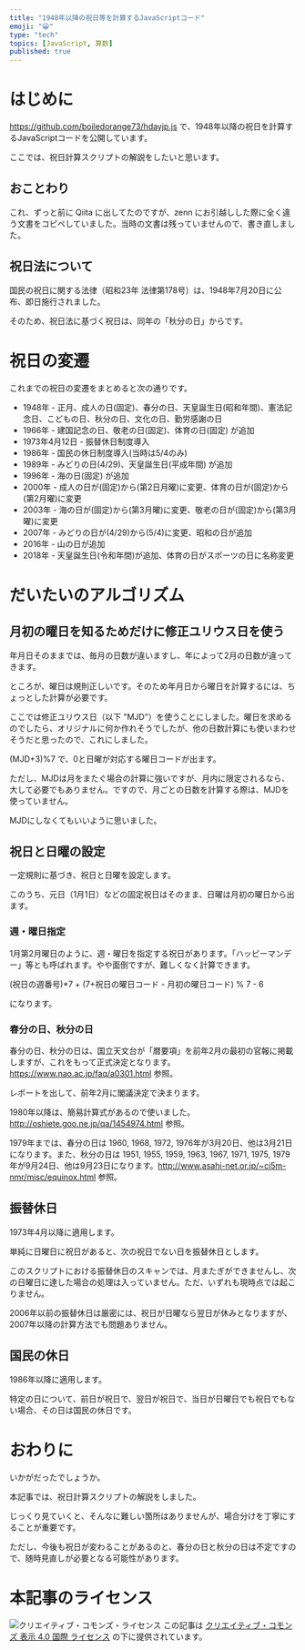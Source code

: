 ```yaml
---
title: "1948年以降の祝日等を計算するJavaScriptコード"
emoji: "😀"
type: "tech"
topics: [JavaScript, 算数]
published: true
---
```

# はじめに

https://github.com/boiledorange73/hdayjp.js で、1948年以降の祝日を計算するJavaScriptコードを公開しています。

ここでは、祝日計算スクリプトの解説をしたいと思います。

## おことわり

これ、ずっと前に Qiita に出してたのですが、zenn にお引越しした際に全く違う文書をコピペしていました。当時の文書は残っていませんので、書き直しました。

## 祝日法について

国民の祝日に関する法律（昭和23年 法律第178号）は、1948年7月20日に公布、即日施行されました。

そのため、祝日法に基づく祝日は、同年の「秋分の日」からです。

# 祝日の変遷

これまでの祝日の変遷をまとめると次の通りです。

* 1948年 - 正月、成人の日(固定)、春分の日、天皇誕生日(昭和年間)、憲法記念日、こどもの日、秋分の日、文化の日、勤労感謝の日
* 1966年 - 建国記念の日、敬老の日(固定)、体育の日(固定) が追加
* 1973年4月12日 - 振替休日制度導入
* 1986年 - 国民の休日制度導入(当時は5/4のみ)
* 1989年 - みどりの日(4/29)、天皇誕生日(平成年間) が追加
* 1996年 - 海の日(固定) が追加
* 2000年 - 成人の日が(固定)から(第2日月曜)に変更、体育の日が(固定)から(第2月曜)に変更
* 2003年 - 海の日が(固定)から(第3月曜)に変更、敬老の日が(固定)から(第3月曜)に変更
* 2007年 - みどりの日が(4/29)から(5/4)に変更、昭和の日が追加
* 2016年 - 山の日が追加
* 2018年 - 天皇誕生日(令和年間)が追加、体育の日がスポーツの日に名称変更

# だいたいのアルゴリズム

## 月初の曜日を知るためだけに修正ユリウス日を使う

年月日そのままでは、毎月の日数が違いますし、年によって2月の日数が違ってきます。

ところが、曜日は規則正しいです。そのため年月日から曜日を計算するには、ちょっとした計算が必要です。

ここでは修正ユリウス日（以下 "MJD"）を使うことにしました。曜日を求めるのでしたら、オリジナルに何か作れそうでしたが、他の日数計算にも使いまわせそうだと思ったので、これにしました。

(MJD+3)%7 で、0と日曜が対応する曜日コードが出ます。

ただし、MJDは月をまたぐ場合の計算に強いですが、月内に限定されるなら、大して必要でもありません。ですので、月ごとの日数を計算する際は、MJDを使っていません。

MJDにしなくてもいいように思いました。

## 祝日と日曜の設定

一定規則に基づき、祝日と日曜を設定します。

このうち、元日（1月1日）などの固定祝日はそのまま、日曜は月初の曜日から出ます。

### 週・曜日指定

1月第2月曜日のように、週・曜日を指定する祝日があります。「ハッピーマンデー」等とも呼ばれます。やや面倒ですが、難しくなく計算できます。

(祝日の週番号)*7 + (7+祝日の曜日コード - 月初の曜日コード) % 7 - 6

になります。

### 春分の日、秋分の日

春分の日、秋分の日は、国立天文台が「暦要項」を前年2月の最初の官報に掲載しますが、これをもって正式決定となります。https://www.nao.ac.jp/faq/a0301.html 参照。

レポートを出して、前年2月に閣議決定で決まります。

1980年以降は、簡易計算式があるので使いました。http://oshiete.goo.ne.jp/qa/1454974.html 参照。

1979年までは、春分の日は 1960, 1968, 1972, 1976年が3月20日、他は3月21日になります。また、秋分の日は 1951, 1955, 1959, 1963, 1967, 1971, 1975, 1979年が9月24日、他は9月23日になります。http://www.asahi-net.or.jp/~ci5m-nmr/misc/equinox.html 参照。

## 振替休日

1973年4月以降に適用します。

単純に日曜日に祝日があると、次の祝日でない日を振替休日とします。

このスクリプトにおける振替休日のスキャンでは、月またぎができませんし、次の日曜日に達した場合の処理は入っていません。ただ、いずれも現時点では起こりません。

2006年以前の振替休日は厳密には、祝日が日曜なら翌日が休みとなりますが、2007年以降の計算方法でも問題ありません。

## 国民の休日

1986年以降に適用します。

特定の日について、前日が祝日で、翌日が祝日で、当日が日曜日でも祝日でもない場合、その日は国民の休日です。

# おわりに

いかがだったでしょうか。

本記事では、祝日計算スクリプトの解説をしました。

じっくり見ていくと、そんなに難しい箇所はありませんが、場合分けを丁寧にすることが重要です。

ただし、今後も祝日が変わることがあるのと、春分の日と秋分の日は不定ですので、随時見直しが必要となる可能性があります。

# 本記事のライセンス

![クリエイティブ・コモンズ・ライセンス](https://i.creativecommons.org/l/by/4.0/88x31.png)
この記事は [クリエイティブ・コモンズ 表示 4.0 国際 ライセンス](http://creativecommons.org/licenses/by/4.0/">) の下に提供されています。
